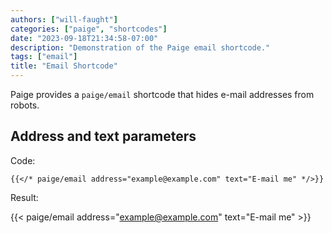 ```yaml
---
authors: ["will-faught"]
categories: ["paige", "shortcodes"]
date: "2023-09-18T21:34:58-07:00"
description: "Demonstration of the Paige email shortcode."
tags: ["email"]
title: "Email Shortcode"
---
```


Paige provides a `paige/email` shortcode that hides e-mail addresses from robots.

<!--more-->

## Address and text parameters

Code:

```go-html-template
{{</* paige/email address="example@example.com" text="E-mail me" */>}}
```

Result:

{{< paige/email address="example@example.com" text="E-mail me" >}}
